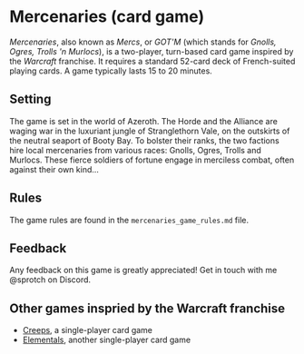 # Mercenaries (card game)

_Mercenaries_, also known as _Mercs_, or _GOT'M_ (which stands for _Gnolls, Ogres, Trolls 'n Murlocs_), is a two-player, turn-based card game inspired by the _Warcraft_ franchise. It requires a standard 52-card deck of French-suited playing cards. A game typically lasts 15 to 20 minutes.

## Setting

The game is set in the world of Azeroth. The Horde and the Alliance are waging war in the luxuriant jungle of Stranglethorn Vale, on the outskirts of the neutral seaport of Booty Bay. To bolster their ranks, the two factions hire local mercenaries from various races: Gnolls, Ogres, Trolls and Murlocs. These fierce soldiers of fortune engage in merciless combat, often against their own kind...

## Rules

The game rules are found in the `mercenaries_game_rules.md` file.

## Feedback

Any feedback on this game is greatly appreciated! Get in touch with me @sprotch on Discord.

## Other games inspried by the Warcraft franchise

- [Creeps](https://github.com/spycherf/creeps), a single-player card game
- [Elementals](https://github.com/spycherf/elementals), another single-player card game
